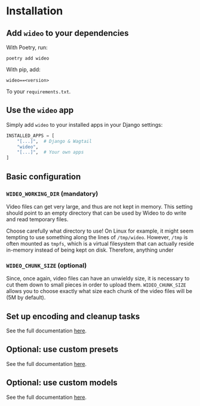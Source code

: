 # Installation

## Add `wideo` to your dependencies

With Poetry, run:

```shell
poetry add wideo
```

With pip, add:

```
wideo==<version>
```

To your `requirements.txt`.

## Use the `wideo` app

Simply add `wideo` to your installed apps in your Django settings:

```python
INSTALLED_APPS = [
    "[...]",  # Django & Wagtail
    "wideo",
    "[...]",  # Your own apps
]
```

## Basic configuration

### `WIDEO_WORKING_DIR` (mandatory)

Video files can get very large, and thus are not kept in memory. This setting
should point to an empty directory that can be used by Wideo to do write and
read temporary files.

Choose carefully what directory to use! On Linux for example, it might seem
tempting to use something along the lines of `/tmp/wideo`. However, `/tmp` is
often mounted as `tmpfs`, which is a virtual filesystem that can actually reside
in-memory instead of being kept on disk. Therefore, anything under

### `WIDEO_CHUNK_SIZE` (optional)

Since, once again, video files can have an unwieldy size, it is necessary to cut
them down to small pieces in order to upload them. `WIDEO_CHUNK_SIZE` allows you
to choose exactly what size each chunk of the video files will be (5M by
default).

## Set up encoding and cleanup tasks

See the full documentation [here](tasks).

## Optional: use custom presets

See the full documentation [here](custom-presets).

## Optional: use custom models

See the full documentation [here](custom-models).
